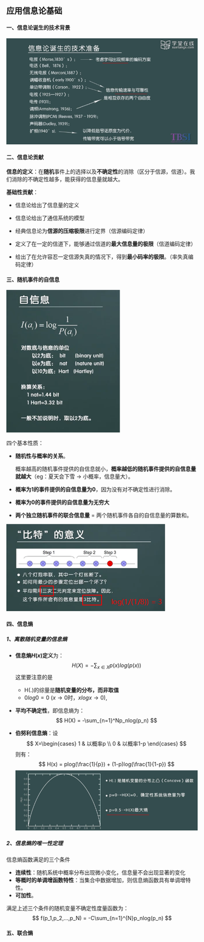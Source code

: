 ## 应用信息论基础

#### 一、信息论诞生的技术背景

![](./img/Snipaste_2020-09-07_08-27-17.png)

#### 二、信息论贡献

**信息的定义**：在**随机**事件上的选择以及**不确定性**的消除（区分于信源，信道）。我们消除的不确定性越多，能获得的信息量就越大。

**基础性贡献**：

- 信息论给出了信息量的定义
- 信息论给出了通信系统的模型

- 经典信息论为**信源的压缩极限**进行定界（信源编码定律）
- 定义了在一定的信道下，能够通过信道的**最大信息量的极限**（信道编码定律）
- 给出了在允许容忍一定信源失真的情况下，得到**最小码率的极限**。（率失真编码定律）

#### 三、随机事件的自信息

![](./img/Snipaste_2020-09-13_20-05-19.png)

四个基本性质：

- **随机性与概率的关系**。

  概率越高的随机事件提供的自信息就小，**概率越低的随机事件提供的自信息量就越大**（eg：夏天会下雪 -> 小概率，信息量大）。

- **概率为1的事件提供的自信息量为0**，因为没有对不确定性进行消除。
- **概率为0的事件提供的自信息量为无穷大**

- **两个独立随机事件的联合信息量** = 两个随机事件各自的自信息量的算数和。

![](./img/Snipaste_2020-09-13_20-07-05.png)

#### 四、信息熵

##### 1、离散随机变量的信息熵

- **信息熵$H(x)$定义**为：
  $$
  H(X) = -\sum_{x \in X}p(x)log(p(x))
  $$
  这里要注意的是

  - H(.)的综量是**随机变量的分布，而非取值**
  - $0log0 = 0$ ($x \rightarrow 0$时，$xlogx \rightarrow 0$),

- **平均不确定性**，即信息熵为：
  $$
  H(X) = -\sum_{n=1}^Np_nlog(p_n)
  $$

- **伯努利信息熵**：设
  $$
  X=\begin{cases} 1 & 以概率p \\ 0 & 以概率1-p \end{cases}
  $$
  则有：
  $$
  H(x) = plog(\frac{1}{p}) + (1-p)log(\frac{1}{1-p})
  $$
  ![](./img/Snipaste_2020-09-13_20-15-29.png)

##### 2、信息熵的唯一性定理

信息熵函数满足的三个条件

- **连续性**：随机系统中概率分布出现微小变化，信息量不会出现显著的变化
- **等概时的单调增函数特性**：当集合中数据增加，则信息熵函数具有单调增特性。
- **可加性**。

满足上述三个条件的随机变量不确定性度量函数为：
$$
f(p_1,p_2,...,p_N) = -C\sum_{n=1}^{N}p_nlog(p_n)
$$

#### 五、联合熵